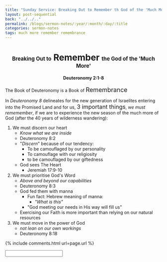 ```yaml
---
title: "Sunday Service: Breaking Out to Remember th God of the 'Much More'"
layout: post-sequential
back: "../../.."
permalink: /blogs/sermon-notes/:year/:month/:day/:title
categories: sermon-notes
tags: much more remember remembrance
---
```


<style>
    h1#sn1, h4#sn4{
        text-align: center;
    }
</style>

<h1 id="sn1"><span style="font-size:60%;">Breaking Out to</span> Remember <span style="font-size:60%;">the God of the 'Much More'</span></h1>

<h4 id="sn4"><span class="timestamp"></span>Deuteronomy 2:1-8</h4>

The Book of Deuteronomy is a Book of <span style='font-size: 140%;'>Remembrance</span>

In _Deuteronomy 8_ delineates for the new generation of Israelites entering into the Promised Land and for us, <span style="font-size:130%;">3 important things</span>, _we must rememember_, if we are to experience the new season of the much more of God (after the 40 years of wilderness wandering):

1. We must discern our heart
    * _Know what we are inside_
    * Deuteronomy 8:2
    * "_Discern_" because of our tendency:
        * To be camouflaged by our personality
        * To camouflage with our religiosity
        * to be camouflaged by our giftedness
    * God sees The Heart
        * Jeremiah 17:9-10
2. We must prioritise God's Word
    * _Above and beyond our capabilities_
    * Deuteronomy 8:3
    * God fed them with manna
        * Fun fact: Hebrew meaning of manna:
            * _"What is this"_
        * "God meeting our needs in His way will fill us"
    * Exercising our Faith is more important than relying on our natural resources
3. We must move in the power of God
    * _not lean on our own workings_
    * Deuteronomy 8:18

<!--
<span class='disable-selection' ondblclick="this.innerHTML=''">&lt;<b>REDACTED</b>&gt;</span>
-->
{% include comments.html url=page.url %}

<input id="password-input" type="password" class="text-secret" onkeyup="unlock()" autocomplete="off">

<span class="disable-selection" id="truth" style="display:none;"><br><span style="font-size:120%;">Sunday</span><br> <br><br><span style="font-size:120%;">Cell Group</span><br> </span>
